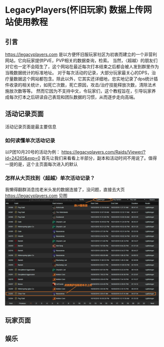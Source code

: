 # LegacyPlayers(怀旧玩家) 数据上传网站使用教程

## 引言

https://legacyplayers.com 是以方便怀旧服玩家社区为初衷而建立的一个非营利网站，它向玩家提供PVE，PVP相关的数据查询，检索。 当然，〈超越〉的朋友们对它也一定不会陌生了，这个网站在最近每次打本结束之后都会被人发到群里作为当晚数据统计的标准地址。 对于每次活动的记录，大部分玩家最关心的DPS，治疗量数据这个网站都包含。除此以外，它其实还详细地，忠实地记录了dps统计插件收录的相关统计，如死亡次数，死亡原因，攻击/治疗技能释放次数，清除法术施放次数等等。 然而它因为不支持中文，令玩家们，这个教程旨在，引导玩家养成每次打本之后研读自己表现和团队数据的习惯，从而逐步走向高端。

## 活动记录页面

活动记录页面是最主要信息

### 如何读懂单次活动记录

以P团10月20号的活动为例： https://legacyplayers.com/Raids/Viewer/?id=24265&exp=0
首先让我们来看看上半部分，副本和活动时间不用说了。值得一提的是，这个主页面每次进入的默认


### 怎样从大页找到〈超越〉单次活动记录？

我懒得翻群消息找老米头发的数据连接了，没问题，直接去大页 https://legacyplayers.com
见图
![img](pics/raids.png)

## 玩家页面



## 娱乐